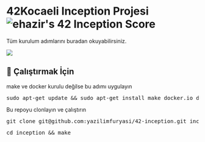 # 42Kocaeli Inception Projesi ![ehazir's 42 Inception Score](https://badge42.vercel.app/api/v2/clb293iz600110fl43cpx6160/project/2525969)

Tüm kurulum adımlarını buradan okuyabilirsiniz.


<a target="_blank" href="https://eneshazr.medium.com/42kocaeli-inception-projesi-docker-wordpress-mariadb-eef9c025e79f"><img target="_blank" src="https://github-production-user-asset-6210df.s3.amazonaws.com/84662757/237968037-a6ba85df-3f46-4d55-b004-d8640938e840.png"></a>


## 🚀 Çalıştırmak İçin
<p>make ve docker kurulu değilse bu adımı uygulayın</p>
    
<pre>sudo apt-get update && sudo apt-get install make docker.io docker-compose</pre>
 
Bu repoyu clonlayın ve çalıştırın
    
<pre>git clone git@github.com:yazilimfuryasi/42-inception.git inception</pre>

<pre>cd inception && make</pre>
    
